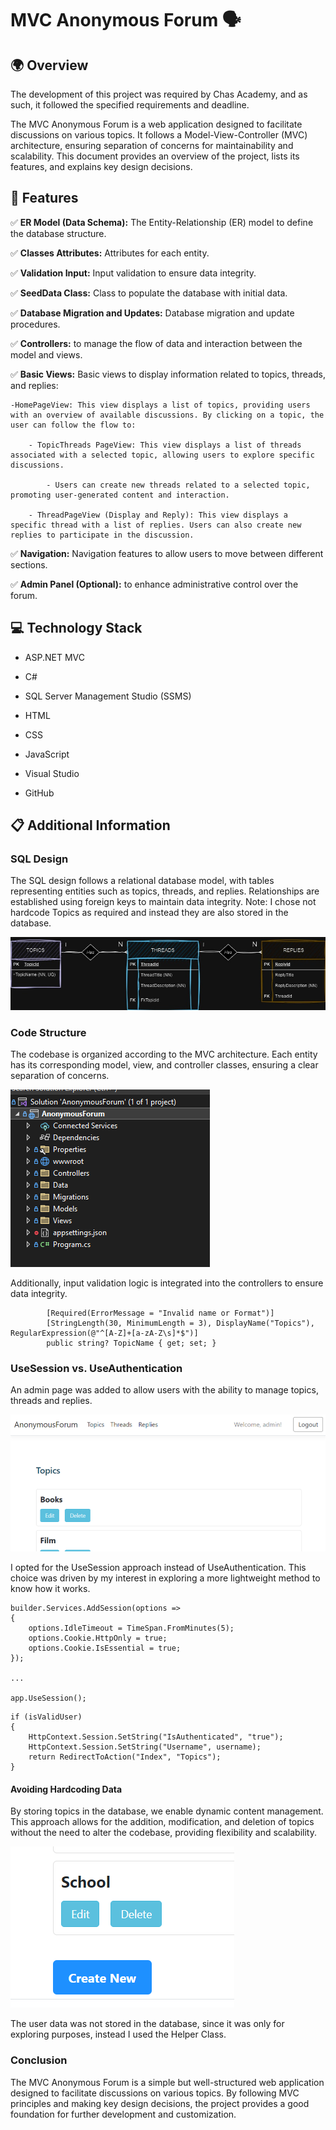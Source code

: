 ﻿
# MVC Anonymous Forum 🗣️

## 🌍 Overview

The development of this project was required by Chas Academy, and as such, it followed the specified requirements and deadline. 

The MVC Anonymous Forum is a web application designed to facilitate discussions on various topics. It follows a Model-View-Controller (MVC) architecture, ensuring separation of concerns for maintainability and scalability. This document provides an overview of the project, lists its features, and explains key design decisions.

## 🚀 Features

✅ **ER Model (Data Schema):** The Entity-Relationship (ER) model to define the database structure.

✅ **Classes Attributes:** Attributes for each entity.

✅ **Validation Input:** Input validation to ensure data integrity.

✅ **SeedData Class:** Class to populate the database with initial data.

✅ **Database Migration and Updates:** Database migration and update procedures.

✅ **Controllers:** to manage the flow of data and interaction between the model and views.

✅ **Basic Views:** Basic views to display information related to topics, threads, and replies:

	-HomePageView: This view displays a list of topics, providing users with an overview of available discussions. By clicking on a topic, the user can follow the flow to:

		- TopicThreads PageView: This view displays a list of threads associated with a selected topic, allowing users to explore specific discussions.

			- Users can create new threads related to a selected topic, promoting user-generated content and interaction.

		- ThreadPageView (Display and Reply): This view displays a specific thread with a list of replies. Users can also create new replies to participate in the discussion.

✅ **Navigation:** Navigation features to allow users to move between different sections.

✅ **Admin Panel (Optional):** to enhance administrative control over the forum.

## 💻 Technology Stack

* ASP.NET MVC

* C#

* SQL Server Management Studio (SSMS)

* HTML

* CSS

* JavaScript

* Visual Studio

* GitHub


## 📋 Additional Information

### SQL Design

The SQL design follows a relational database model, with tables representing entities such as topics, threads, and replies. Relationships are established using foreign keys to maintain data integrity. Note: I chose not hardcode Topics as required and instead they are also stored in the database.

![ER Model](/AnonymousForum/wwwroot/Images/ER-Model-AnonymousForum.jpg)


### Code Structure

The codebase is organized according to the MVC architecture. Each entity has its corresponding model, view, and controller classes, ensuring a clear separation of concerns. 


![Code Structure](AnonymousForum/wwwroot/Images/mvc-codeStructure.PNG)

Additionally, input validation logic is integrated into the controllers to ensure data integrity.

```
        [Required(ErrorMessage = "Invalid name or Format")]
        [StringLength(30, MinimumLength = 3), DisplayName("Topics"), RegularExpression(@"^[A-Z]+[a-zA-Z\s]*$")]
        public string? TopicName { get; set; }
```

### UseSession vs. UseAuthentication

An admin page was added to allow users with the ability to manage topics, threads and replies. 

![Admin Login](AnonymousForum/wwwroot/Images/admin-page.PNG)

I opted for the UseSession approach instead of UseAuthentication. This choice was driven by my interest in exploring a more lightweight method to know how it works. 

```
builder.Services.AddSession(options =>
{
    options.IdleTimeout = TimeSpan.FromMinutes(5);
    options.Cookie.HttpOnly = true;
    options.Cookie.IsEssential = true;
});

...

app.UseSession();

```

```
if (isValidUser)
{
    HttpContext.Session.SetString("IsAuthenticated", "true");
    HttpContext.Session.SetString("Username", username);
    return RedirectToAction("Index", "Topics");
}
```
#### Avoiding Hardcoding Data

By storing topics in the database, we enable dynamic content management. This approach allows for the addition, modification, and deletion of topics without the need to alter the codebase, providing flexibility and scalability.

![Admin Topics Page](AnonymousForum/wwwroot/Images/admin-topics-edition.PNG)

The user data was not stored in the database, since it was only for exploring purposes, instead I used the Helper Class.


### Conclusion

The MVC Anonymous Forum is a simple but well-structured web application designed to facilitate discussions on various topics. By following MVC principles and making key design decisions, the project provides a good foundation for further development and customization.


